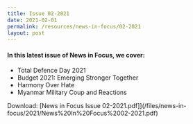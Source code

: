 ```yaml
---
title: Issue 02-2021
date: 2021-02-01
permalink: /resources/news-in-focus/02-2021
layout: post
---
```


#### In this latest issue of News in Focus, we cover:
* Total Defence Day 2021
* Budget 2021: Emerging Stronger Together
* Harmony Over Hate
* Myanmar Military Coup and Reactions

Download:
[News in Focus Issue 02-2021.pdf]](/files/news-in-focus/2021/News%20In%20Focus%2002-2021.pdf)